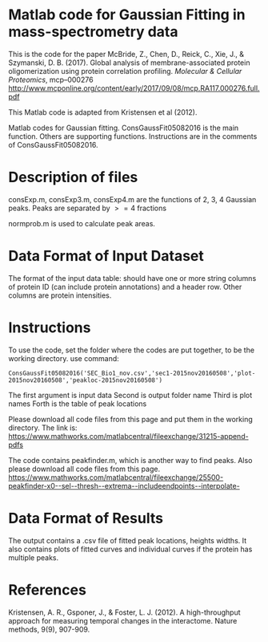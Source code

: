 # Matlab code for Gaussian Fitting in mass-spectrometry data

This is the code for the paper
McBride, Z., Chen, D., Reick, C., Xie, J., & Szymanski, D. B. (2017). Global analysis of membrane-associated protein oligomerization using protein correlation profiling. *Molecular & Cellular Proteomics*, mcp–000276
http://www.mcponline.org/content/early/2017/09/08/mcp.RA117.000276.full.pdf

This Matlab code is adapted from Kristensen et al (2012).

Matlab codes for Gaussian fitting. ConsGaussFit05082016 is the main function. Others are supporting functions.
Instructions are in the comments of ConsGaussFit05082016.

# Description of files
consExp.m, consExp3.m, consExp4.m are the functions of 2, 3, 4 Gaussian peaks. Peaks are separated by $>= 4$ fractions

normprob.m is used to calculate peak areas.

# Data Format of Input Dataset
The format of the input data table: should have one or more string columns of protein ID (can include protein annotations) and a header row. Other columns are protein intensities.

# Instructions
To use the code, set the folder where the codes are put together, to be the working directory.
use command:
```
ConsGaussFit05082016('SEC_Bio1_nov.csv','sec1-2015nov20160508','plot-2015nov20160508','peakloc-2015nov20160508')
```

The first argument is input data
Second is output folder name
Third is plot names
Forth is the table of peak locations

Please download all code files from this page and put them in the working directory.
The link is:
https://www.mathworks.com/matlabcentral/fileexchange/31215-append-pdfs

The code contains peakfinder.m, which is another way to find peaks. Also please download all code files from this page.
https://www.mathworks.com/matlabcentral/fileexchange/25500-peakfinder-x0--sel--thresh--extrema--includeendpoints--interpolate-

# Data Format of Results
The output contains a .csv file of fitted peak locations, heights widths. It also contains plots of fitted curves and individual curves if the protein has multiple peaks.

# References
Kristensen, A. R., Gsponer, J., & Foster, L. J. (2012). A high-throughput approach for measuring temporal changes in the interactome. Nature methods, 9(9), 907-909.
